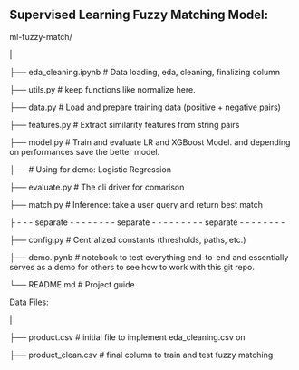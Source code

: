## Supervised Learning Fuzzy Matching Model:

ml-fuzzy-match/

|

├── eda_cleaning.ipynb    # Data loading, eda, cleaning, finalizing column

├── utils.py              # keep functions like normalize here. 

├── data.py               # Load and prepare training data (positive + negative pairs)

├── features.py           # Extract similarity features from string pairs

├── model.py              # Train and evaluate LR and XGBoost Model. and depending on performances save the better model.

├──                       # Using for demo: Logistic Regression

├── evaluate.py           # The cli driver for comarison

├── match.py              # Inference: take a user query and return best match

├ - - - separate - - - - - - - - separate - - - - - - - - - separate - - - - - - - - 

├── config.py             # Centralized constants (thresholds, paths, etc.)

├── demo.ipynb            # notebook to test everything end-to-end and essentially serves as a demo for others to see how to work with this git repo.

└── README.md             # Project guide


Data Files:

|

├── product.csv           # initial file to implement eda_cleaning.csv on

├── product_clean.csv     # final column to train and test fuzzy matching